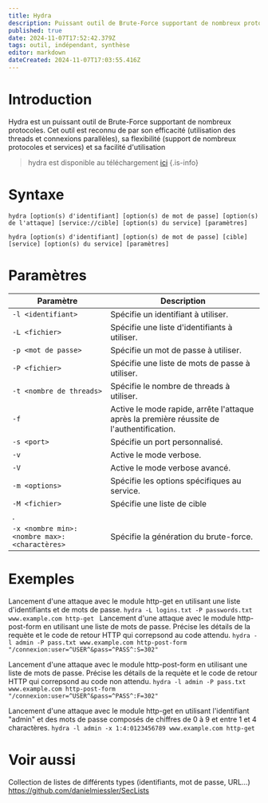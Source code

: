 ```yaml
---
title: Hydra
description: Puissant outil de Brute-Force supportant de nombreux protocoles.
published: true
date: 2024-11-07T17:52:42.379Z
tags: outil, indépendant, synthèse
editor: markdown
dateCreated: 2024-11-07T17:03:55.416Z
---
```


# Introduction

Hydra est un puissant outil de Brute-Force supportant de nombreux protocoles. Cet outil est reconnu de par son efficacité (utilisation des threads et connexions parallèles), sa flexibilité (support de nombreux protocoles et services) et sa facilité d'utilisation

> hydra est disponible au téléchargement [ici](https://github.com/vanhauser-thc/thc-hydra)
> {.is-info}

# Syntaxe

`hydra [option(s) d'identifiant] [option(s) de mot de passe] [option(s) de l'attaque] [service://cible] [option(s) du service] [paramètres]`

`hydra [option(s) d'identifiant] [option(s) de mot de passe] [cible] [service] [option(s) du service] [paramètres]`

# Paramètres

| Paramètre                                    | Description                                                                               |
| -------------------------------------------- | ----------------------------------------------------------------------------------------- |
| `-l <identifiant> `                          | Spécifie un identifiant à utiliser.                                                       |
| `-L <fichier>`                               | Spécifie une liste d'identifiants à utiliser.                                             |
| `-p <mot de passe>`                          | Spécifie un mot de passe à utiliser.                                                      |
| `-P <fichier>`                               | Spécifie une liste de mots de passe à utiliser.                                           |
| `-t <nombre de threads>`                     | Spécifie le nombre de threads à utiliser.                                                 |
| `-f`                                         | Active le mode rapide, arrête l'attaque après la première réussite de l'authentification. |
| `-s <port>`                                  | Spécifie un port personnalisé.                                                            |
| `-v`                                         | Active le mode verbose.                                                                   |
| `-V`                                         | Active le mode verbose avancé.                                                            |
| `-m <options>`                               | Spécifie les options spécifiques au service.                                              |
| `-M <fichier>`                               | Spécifie une liste de cible                                                               |
| .                                            |
| `-x <nombre min>:<nombre max>:<charactères>` | Spécifie la génération du brute-force.                                                    |

# Exemples

Lancement d'une attaque avec le module http-get en utilisant une liste d'identifiants et de mots de passe.
`hydra -L logins.txt -P passwords.txt www.example.com http-get
`
Lancement d'une attaque avec le module http-post-form en utilisant une liste de mots de passe. Précise les détails de la requète et le code de retour HTTP qui correpsond au code attendu.
`hydra -l admin -P pass.txt www.example.com http-post-form "/connexion:user=^USER^&pass=^PASS^:S=302"`

Lancement d'une attaque avec le module http-post-form en utilisant une liste de mots de passe. Précise les détails de la requète et le code de retour HTTP qui correpsond au code non attendu.
`hydra -l admin -P pass.txt www.example.com http-post-form "/connexion:user=^USER^&pass=^PASS^:F=302"`

Lancement d'une attaque avec le module http-get en utilisant l'identifiant "admin" et des mots de passe composés de chiffres de 0 à 9 et entre 1 et 4 charactères.
`hydra -l admin -x 1:4:0123456789 www.example.com http-get`

# Voir aussi

Collection de listes de différents types (identifiants, mot de passe, URL...)
https://github.com/danielmiessler/SecLists
